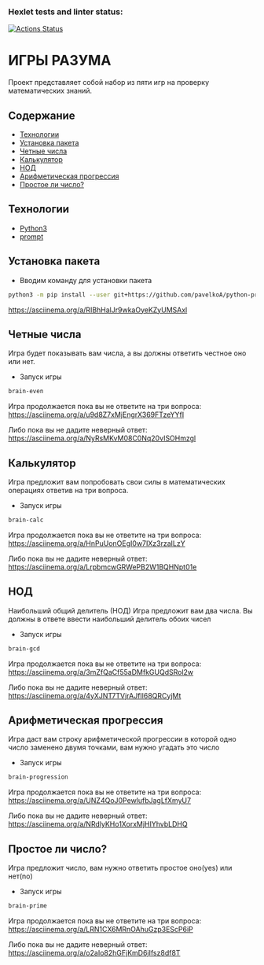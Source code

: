 ### Hexlet tests and linter status:
[![Actions Status](https://github.com/pavelkoA/python-project-49/workflows/hexlet-check/badge.svg)](https://github.com/pavelkoA/python-project-49/actions)

<h1>ИГРЫ РАЗУМА</h1>

Проект представляет собой набор из пяти игр на проверку математических знаний.

## Содержание
- [Технологии](#технологии)
- [Установка пакета](#установка-пакета)
- [Четные числа](#четные-числа)
- [Калькулятор](#калькулятор)
- [НОД](#НОД)
- [Арифметическая прогрессия](#арифметическая-прогрессия)
- [Простое ли число?](#простое-ли-число?)

## Технологии
- [Python3](https://www.python.org/)
- [prompt](https://pypi.org/project/prompt/)

## Установка пакета

- Вводим команду для установки пакета
```sh
python3 -m pip install --user git+https://github.com/pavelkoA/python-project-49.git
```
https://asciinema.org/a/RIBhHalJr9wkaOyeKZyUMSAxl

## Четные числа

Игра будет показывать вам числа, а вы должны ответить честное оно или нет.

- Запуск игры
```sh
brain-even
```

Игра продолжается пока вы не ответите на три вопроса:
https://asciinema.org/a/u9d8Z7xMjEngrX369FTzeYYfI

Либо пока вы не дадите неверный ответ:
https://asciinema.org/a/NyRsMKvM08C0Nq20vISOHmzgl


## Калькулятор

Игра предложит вам попробовать свои силы в математических операциях ответив на три вопроса.

- Запуск игры
```sh
brain-calc
```

Игра продолжается пока вы не ответите на три вопроса:
https://asciinema.org/a/HnPuUonOEgI0w7IXz3rzaILzY

Либо пока вы не дадите неверный ответ:
https://asciinema.org/a/LrpbmcwGRWePB2W1BQHNpt01e



## НОД

Наибольший общий делитель (НОД)
Игра предложит вам два числа. Вы должны в ответе ввести наибольший делитель обоих чисел

- Запуск игры
```sh
brain-gcd
```

Игра продолжается пока вы не ответите на три вопроса:
https://asciinema.org/a/3mZfQaCf55aDMfkGUQdSRol2w

Либо пока вы не дадите неверный ответ:
https://asciinema.org/a/4yXJNT7TVjrAJfIl68QRCyjMt

## Арифметическая прогрессия

Игра даст вам строку арифметической прогрессии в которой одно число заменено двумя точками, вам нужно угадать это число

- Запуск игры
```sh
brain-progression
```

Игра продолжается пока вы не ответите на три вопроса:
https://asciinema.org/a/UNZ4QoJ0PewlufbJagLfXmyU7

Либо пока вы не дадите неверный ответ:
https://asciinema.org/a/NRdlyKHo1XorxMjHIYhvbLDHQ

## Простое ли число?

Игра предложит число, вам нужно ответить простое оно(yes) или нет(no)

- Запуск игры
```sh
brain-prime
```

Игра продолжается пока вы не ответите на три вопроса:
https://asciinema.org/a/LRN1CX6MRnOAhuGzp3EScP6iP

Либо пока вы не дадите неверный ответ:
https://asciinema.org/a/o2aIo82hGFjKmD6jIfsz8df8T
